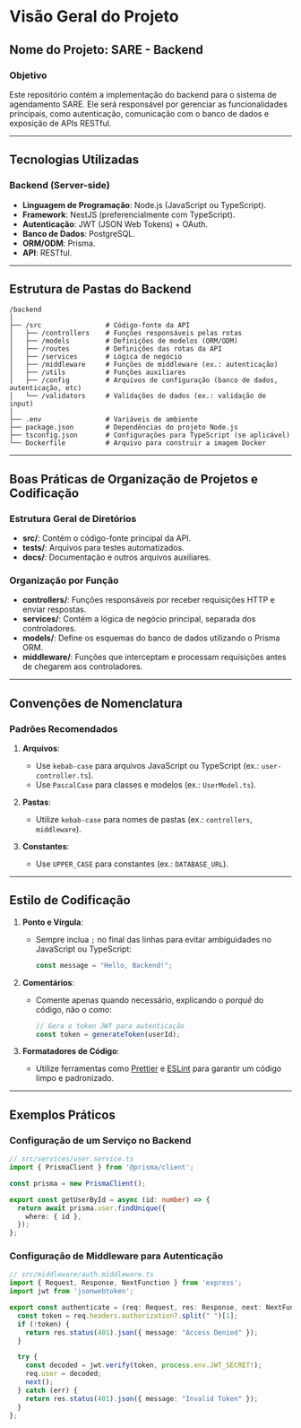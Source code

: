 
# Visão Geral do Projeto

## Nome do Projeto: SARE - Backend

### Objetivo
Este repositório contém a implementação do backend para o sistema de agendamento SARE. Ele será responsável por gerenciar as funcionalidades principais, como autenticação, comunicação com o banco de dados e exposição de APIs RESTful.

---

## Tecnologias Utilizadas

### Backend (Server-side)
- **Linguagem de Programação**: Node.js (JavaScript ou TypeScript).
- **Framework**: NestJS (preferencialmente com TypeScript).
- **Autenticação**: JWT (JSON Web Tokens) + OAuth.
- **Banco de Dados**: PostgreSQL.
- **ORM/ODM**: Prisma.
- **API**: RESTful.

---

## Estrutura de Pastas do Backend

```plaintext
/backend
│
├── /src                # Código-fonte da API
│   ├── /controllers    # Funções responsáveis pelas rotas
│   ├── /models         # Definições de modelos (ORM/ODM)
│   ├── /routes         # Definições das rotas da API
│   ├── /services       # Lógica de negócio
│   ├── /middleware     # Funções de middleware (ex.: autenticação)
│   ├── /utils          # Funções auxiliares
│   ├── /config         # Arquivos de configuração (banco de dados, autenticação, etc)
│   └── /validators     # Validações de dados (ex.: validação de input)
│
├── .env                # Variáveis de ambiente
├── package.json        # Dependências do projeto Node.js
├── tsconfig.json       # Configurações para TypeScript (se aplicável)
└── Dockerfile          # Arquivo para construir a imagem Docker
```

---

## Boas Práticas de Organização de Projetos e Codificação

### Estrutura Geral de Diretórios
- **src/**: Contém o código-fonte principal da API.
- **tests/**: Arquivos para testes automatizados.
- **docs/**: Documentação e outros arquivos auxiliares.

### Organização por Função
- **controllers/**: Funções responsáveis por receber requisições HTTP e enviar respostas.
- **services/**: Contém a lógica de negócio principal, separada dos controladores.
- **models/**: Define os esquemas do banco de dados utilizando o Prisma ORM.
- **middleware/**: Funções que interceptam e processam requisições antes de chegarem aos controladores.

---

## Convenções de Nomenclatura

### Padrões Recomendados
1. **Arquivos**:
   - Use `kebab-case` para arquivos JavaScript ou TypeScript (ex.: `user-controller.ts`).
   - Use `PascalCase` para classes e modelos (ex.: `UserModel.ts`).

2. **Pastas**:
   - Utilize `kebab-case` para nomes de pastas (ex.: `controllers`, `middleware`).

3. **Constantes**:
   - Use `UPPER_CASE` para constantes (ex.: `DATABASE_URL`).

---

## Estilo de Codificação

1. **Ponto e Vírgula**:
   - Sempre inclua `;` no final das linhas para evitar ambiguidades no JavaScript ou TypeScript:
     ```typescript
     const message = "Hello, Backend!";
     ```

2. **Comentários**:
   - Comente apenas quando necessário, explicando o *porquê* do código, não o *como*:
     ```typescript
     // Gera o token JWT para autenticação
     const token = generateToken(userId);
     ```

3. **Formatadores de Código**:
   - Utilize ferramentas como [Prettier](https://prettier.io) e [ESLint](https://eslint.org) para garantir um código limpo e padronizado.

---

## Exemplos Práticos

### Configuração de um Serviço no Backend
```typescript
// src/services/user.service.ts
import { PrismaClient } from '@prisma/client';

const prisma = new PrismaClient();

export const getUserById = async (id: number) => {
  return await prisma.user.findUnique({
    where: { id },
  });
};
```

### Configuração de Middleware para Autenticação
```typescript
// src/middleware/auth.middleware.ts
import { Request, Response, NextFunction } from 'express';
import jwt from 'jsonwebtoken';

export const authenticate = (req: Request, res: Response, next: NextFunction) => {
  const token = req.headers.authorization?.split(" ")[1];
  if (!token) {
    return res.status(401).json({ message: "Access Denied" });
  }

  try {
    const decoded = jwt.verify(token, process.env.JWT_SECRET!);
    req.user = decoded;
    next();
  } catch (err) {
    return res.status(401).json({ message: "Invalid Token" });
  }
};
```
